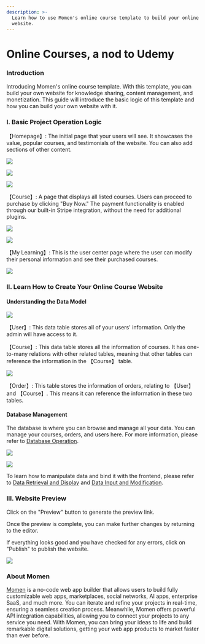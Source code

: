```yaml
---
description: >-
  Learn how to use Momen's online course template to build your online course
  website.
---
```


# Online Courses, a nod to Udemy

### **Introduction**

Introducing Momen's online course template. With this template, you can build your own website for knowledge sharing, content management, and monetization. This guide will introduce the basic logic of this template and how you can build your own website with it.

### **I. Basic Project Operation Logic**

【Homepage】: The initial page that your users will see. It showcases the value, popular courses, and testimonials of the website. You can also add sections of other content.

![](<../.gitbook/assets/0 (17).png>)

![](<../.gitbook/assets/1 (17).png>)

![](<../.gitbook/assets/2 (14).png>)

【Course】: A page that displays all listed courses. Users can proceed to purchase by clicking "Buy Now." The payment functionality is enabled through our built-in Stripe integration, without the need for additional plugins.

![](<../.gitbook/assets/3 (9).png>)

![](<../.gitbook/assets/4 (9).png>)

【My Learning】: This is the user center page where the user can modify their personal information and see their purchased courses.

![](<../.gitbook/assets/5 (5).png>)

### **II. Learn How to Create Your Online Course Website**

#### **Understanding the Data Model**

![](<../.gitbook/assets/6 (5).png>)

【User】: This data table stores all of your users' information. Only the admin will have access to it.

【Course】: This data table stores all the information of courses. It has one-to-many relations with other related tables, meaning that other tables can reference the information in the 【Course】 table.

![](<../.gitbook/assets/7 (3).png>)

【Order】: This table stores the information of orders, relating to 【User】 and 【Course】. This means it can reference the information in these two tables.

#### **Database Management**

The database is where you can browse and manage all your data. You can manage your courses, orders, and users here. For more information, please refer to [Database Operation](https://docs.momen.app/data/database/database-operation).

![](<../.gitbook/assets/8 (2).png>)

![](<../.gitbook/assets/9 (1).png>)

To learn how to manipulate data and bind it with the frontend, please refer to [Data Retrieval and Display](https://docs.momen.app/data/data-overview/data-retrieval-and-display) and [Data Input and Modification](https://docs.momen.app/data/data-overview/data-input-and-modification).

### **III. Website Preview**

Click on the "Preview" button to generate the preview link.

Once the preview is complete, you can make further changes by returning to the editor.

If everything looks good and you have checked for any errors, click on "Publish" to publish the website.

![](<../.gitbook/assets/10 (1).png>)

### **About Momen**

[Momen](https://momen.app/?channel=blog-about) is a no-code web app builder that allows users to build fully customizable web apps, marketplaces, social networks, AI apps, enterprise SaaS, and much more. You can iterate and refine your projects in real-time, ensuring a seamless creation process. Meanwhile, Momen offers powerful API integration capabilities, allowing you to connect your projects to any service you need. With Momen, you can bring your ideas to life and build remarkable digital solutions, getting your web app products to market faster than ever before.
